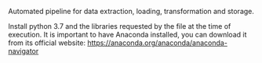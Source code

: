 Automated pipeline for data extraction, loading, transformation and storage.

Install python 3.7 and the libraries requested by the file at the time of execution. It is important to have Anaconda installed, you can download it from its official website: https://anaconda.org/anaconda/anaconda-navigator
